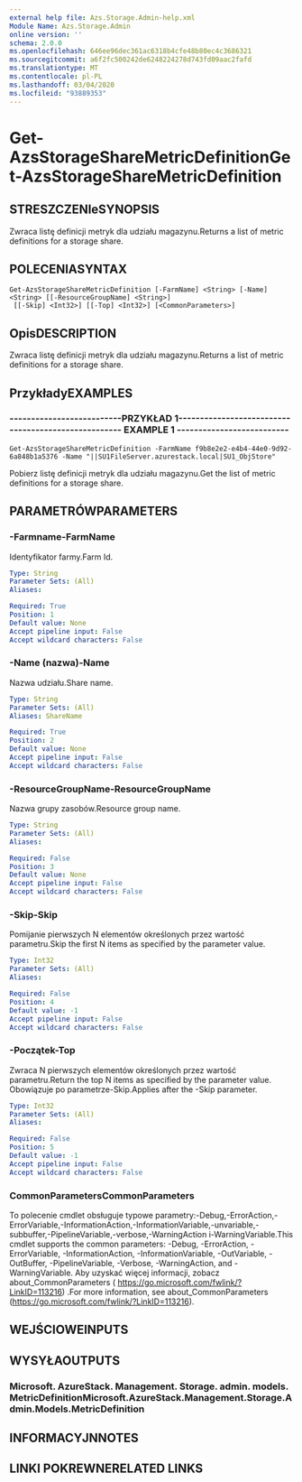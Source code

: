 ```yaml
---
external help file: Azs.Storage.Admin-help.xml
Module Name: Azs.Storage.Admin
online version: ''
schema: 2.0.0
ms.openlocfilehash: 646ee96dec361ac6318b4cfe48b80ec4c3686321
ms.sourcegitcommit: a6f2fc500242de6248224278d743fd09aac2fafd
ms.translationtype: MT
ms.contentlocale: pl-PL
ms.lasthandoff: 03/04/2020
ms.locfileid: "93889353"
---
```

# <span data-ttu-id="ce71e-101">Get-AzsStorageShareMetricDefinition</span><span class="sxs-lookup"><span data-stu-id="ce71e-101">Get-AzsStorageShareMetricDefinition</span></span>

## <span data-ttu-id="ce71e-102">STRESZCZENIe</span><span class="sxs-lookup"><span data-stu-id="ce71e-102">SYNOPSIS</span></span>
<span data-ttu-id="ce71e-103">Zwraca listę definicji metryk dla udziału magazynu.</span><span class="sxs-lookup"><span data-stu-id="ce71e-103">Returns a list of metric definitions for a storage share.</span></span>

## <span data-ttu-id="ce71e-104">POLECENIA</span><span class="sxs-lookup"><span data-stu-id="ce71e-104">SYNTAX</span></span>

```
Get-AzsStorageShareMetricDefinition [-FarmName] <String> [-Name] <String> [[-ResourceGroupName] <String>]
 [[-Skip] <Int32>] [[-Top] <Int32>] [<CommonParameters>]
```

## <span data-ttu-id="ce71e-105">Opis</span><span class="sxs-lookup"><span data-stu-id="ce71e-105">DESCRIPTION</span></span>
<span data-ttu-id="ce71e-106">Zwraca listę definicji metryk dla udziału magazynu.</span><span class="sxs-lookup"><span data-stu-id="ce71e-106">Returns a list of metric definitions for a storage share.</span></span>

## <span data-ttu-id="ce71e-107">Przykłady</span><span class="sxs-lookup"><span data-stu-id="ce71e-107">EXAMPLES</span></span>

### <span data-ttu-id="ce71e-108">--------------------------PRZYKŁAD 1--------------------------</span><span class="sxs-lookup"><span data-stu-id="ce71e-108">-------------------------- EXAMPLE 1 --------------------------</span></span>
```
Get-AzsStorageShareMetricDefinition -FarmName f9b8e2e2-e4b4-44e0-9d92-6a848b1a5376 -Name "||SU1FileServer.azurestack.local|SU1_ObjStore"
```

<span data-ttu-id="ce71e-109">Pobierz listę definicji metryk dla udziału magazynu.</span><span class="sxs-lookup"><span data-stu-id="ce71e-109">Get the list of metric definitions for a storage share.</span></span>

## <span data-ttu-id="ce71e-110">PARAMETRÓW</span><span class="sxs-lookup"><span data-stu-id="ce71e-110">PARAMETERS</span></span>

### <span data-ttu-id="ce71e-111">-Farmname</span><span class="sxs-lookup"><span data-stu-id="ce71e-111">-FarmName</span></span>
<span data-ttu-id="ce71e-112">Identyfikator farmy.</span><span class="sxs-lookup"><span data-stu-id="ce71e-112">Farm Id.</span></span>

```yaml
Type: String
Parameter Sets: (All)
Aliases: 

Required: True
Position: 1
Default value: None
Accept pipeline input: False
Accept wildcard characters: False
```

### <span data-ttu-id="ce71e-113">-Name (nazwa)</span><span class="sxs-lookup"><span data-stu-id="ce71e-113">-Name</span></span>
<span data-ttu-id="ce71e-114">Nazwa udziału.</span><span class="sxs-lookup"><span data-stu-id="ce71e-114">Share name.</span></span>

```yaml
Type: String
Parameter Sets: (All)
Aliases: ShareName

Required: True
Position: 2
Default value: None
Accept pipeline input: False
Accept wildcard characters: False
```

### <span data-ttu-id="ce71e-115">-ResourceGroupName</span><span class="sxs-lookup"><span data-stu-id="ce71e-115">-ResourceGroupName</span></span>
<span data-ttu-id="ce71e-116">Nazwa grupy zasobów.</span><span class="sxs-lookup"><span data-stu-id="ce71e-116">Resource group name.</span></span>

```yaml
Type: String
Parameter Sets: (All)
Aliases: 

Required: False
Position: 3
Default value: None
Accept pipeline input: False
Accept wildcard characters: False
```

### <span data-ttu-id="ce71e-117">-Skip</span><span class="sxs-lookup"><span data-stu-id="ce71e-117">-Skip</span></span>
<span data-ttu-id="ce71e-118">Pomijanie pierwszych N elementów określonych przez wartość parametru.</span><span class="sxs-lookup"><span data-stu-id="ce71e-118">Skip the first N items as specified by the parameter value.</span></span>

```yaml
Type: Int32
Parameter Sets: (All)
Aliases: 

Required: False
Position: 4
Default value: -1
Accept pipeline input: False
Accept wildcard characters: False
```

### <span data-ttu-id="ce71e-119">-Początek</span><span class="sxs-lookup"><span data-stu-id="ce71e-119">-Top</span></span>
<span data-ttu-id="ce71e-120">Zwraca N pierwszych elementów określonych przez wartość parametru.</span><span class="sxs-lookup"><span data-stu-id="ce71e-120">Return the top N items as specified by the parameter value.</span></span>
<span data-ttu-id="ce71e-121">Obowiązuje po parametrze-Skip.</span><span class="sxs-lookup"><span data-stu-id="ce71e-121">Applies after the -Skip parameter.</span></span>

```yaml
Type: Int32
Parameter Sets: (All)
Aliases: 

Required: False
Position: 5
Default value: -1
Accept pipeline input: False
Accept wildcard characters: False
```

### <span data-ttu-id="ce71e-122">CommonParameters</span><span class="sxs-lookup"><span data-stu-id="ce71e-122">CommonParameters</span></span>
<span data-ttu-id="ce71e-123">To polecenie cmdlet obsługuje typowe parametry:-Debug,-ErrorAction,-ErrorVariable,-InformationAction,-InformationVariable,-unvariable,-subbuffer,-PipelineVariable,-verbose,-WarningAction i-WarningVariable.</span><span class="sxs-lookup"><span data-stu-id="ce71e-123">This cmdlet supports the common parameters: -Debug, -ErrorAction, -ErrorVariable, -InformationAction, -InformationVariable, -OutVariable, -OutBuffer, -PipelineVariable, -Verbose, -WarningAction, and -WarningVariable.</span></span> <span data-ttu-id="ce71e-124">Aby uzyskać więcej informacji, zobacz about_CommonParameters ( https://go.microsoft.com/fwlink/?LinkID=113216) .</span><span class="sxs-lookup"><span data-stu-id="ce71e-124">For more information, see about_CommonParameters (https://go.microsoft.com/fwlink/?LinkID=113216).</span></span>

## <span data-ttu-id="ce71e-125">WEJŚCIOWE</span><span class="sxs-lookup"><span data-stu-id="ce71e-125">INPUTS</span></span>

## <span data-ttu-id="ce71e-126">WYSYŁA</span><span class="sxs-lookup"><span data-stu-id="ce71e-126">OUTPUTS</span></span>

### <span data-ttu-id="ce71e-127">Microsoft. AzureStack. Management. Storage. admin. models. MetricDefinition</span><span class="sxs-lookup"><span data-stu-id="ce71e-127">Microsoft.AzureStack.Management.Storage.Admin.Models.MetricDefinition</span></span>

## <span data-ttu-id="ce71e-128">INFORMACYJN</span><span class="sxs-lookup"><span data-stu-id="ce71e-128">NOTES</span></span>

## <span data-ttu-id="ce71e-129">LINKI POKREWNE</span><span class="sxs-lookup"><span data-stu-id="ce71e-129">RELATED LINKS</span></span>

